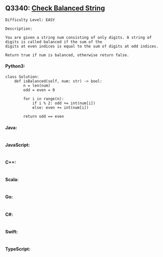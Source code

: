 ## Q3340: [Check Balanced String](https://leetcode.com/problems/check-balanced-string/)

```
Difficulty Level: EASY
```

```
Description:

You are given a string num consisting of only digits. A string of digits is called balanced if the sum of the
digits at even indices is equal to the sum of digits at odd indices.

Return true if num is balanced, otherwise return false.
```

#### Python3:

```
class Solution:
    def isBalanced(self, num: str) -> bool:
        n = len(num)
        odd = even = 0

        for i in range(n):
            if i % 2: odd += int(num[i])
            else: even += int(num[i])

        return odd == even
```

#### Java:

```

```

#### JavaScript:

```

```

#### C++:

```

```

#### Scala:

```

```

#### Go:

```

```

#### C#:

```

```

#### Swift:

```

```

#### TypeScript:

```

```